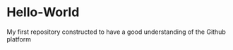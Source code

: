 Hello-World
===========

My first repository constructed to have a good understanding of the Github platform
